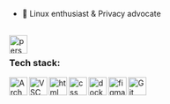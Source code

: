 - 🐧 Linux enthusiast & Privacy advocate
<br />
<a href="https://mraif13.xyz?ref=github.com">
<img title="Personal Website"  align="left" alt=" personal-website" width="33px" src="https://img.icons8.com/fluent/96/000000/domain.png" />
</a>
                                                                                                             
<br />

### Tech stack:

<img title="Arch Linux"  align="left" alt=" Arch Linux" width="33px" src="https://upload.wikimedia.org/wikipedia/commons/thumb/a/a5/Archlinux-icon-crystal-64.svg/1200px-Archlinux-icon-crystal-64.svg.png" />
<img title="Visual Studio code" align="left" alt=" VSC" width="33px" src="https://img.icons8.com/fluent/96/000000/visual-studio-code-2019.png" />
<img title="HTML"  align="left" alt=" html" width="33px" src="https://img.icons8.com/color/48/000000/html-5.png" />
<img title="CSS"  align="left" alt=" css" width="33px" src="https://img.icons8.com/color/96/000000/css3.png" />
<img title="docker"  align="left" alt=" docker" width="33px" src="https://img.icons8.com/color/96/000000/docker.png" />
<img title="Figma"  align="left" alt=" figma" width="33px" src="https://static.figma.com/app/icon/1/favicon.svg" />
<img title="Git"  align="left" alt=" Git" width="33px" src="https://img.icons8.com/color/96/000000/git.png" />
<br />

<!-- 
<img title="VueJs"  align="left" alt=" Reddit" width="33px" src="https://img.icons8.com/color/96/000000/vue-js.png" />
<img title="ElectronJS" align="left" alt=" Reddit" width="33px" src="https://github.githubassets.com/images/icons/emoji/electron.png" />
<br />
<br />
-->

